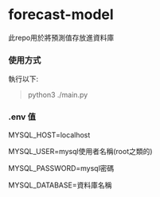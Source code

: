 # forecast-model

此repo用於將預測值存放進資料庫

### 使用方式

執行以下:
> python3 ./main.py


### .env 值

MYSQL_HOST=localhost

MYSQL_USER=mysql使用者名稱(root之類的)

MYSQL_PASSWORD=mysql密碼

MYSQL_DATABASE=資料庫名稱
